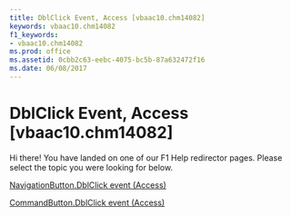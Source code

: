 ```yaml
---
title: DblClick Event, Access [vbaac10.chm14082]
keywords: vbaac10.chm14082
f1_keywords:
- vbaac10.chm14082
ms.prod: office
ms.assetid: 0cbb2c63-eebc-4075-bc5b-87a632472f16
ms.date: 06/08/2017
---
```



# DblClick Event, Access [vbaac10.chm14082]

Hi there! You have landed on one of our F1 Help redirector pages. Please select the topic you were looking for below.

[NavigationButton.DblClick event (Access)](http://msdn.microsoft.com/library/a1804a0b-0c6a-3e3c-4ae1-7819666176b9%28Office.15%29.aspx)

[CommandButton.DblClick event (Access)](http://msdn.microsoft.com/library/0bce5cae-67d8-3acd-2029-be72f511e250%28Office.15%29.aspx)


